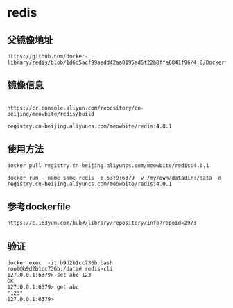 # redis

## 父镜像地址
```shell script
https://github.com/docker-library/redis/blob/1d6d5acf99aedd42aa0195ad5f22b8ffa6841f96/4.0/Dockerfile
```
## 镜像信息
```shell script

https://cr.console.aliyun.com/repository/cn-beijing/meowbite/redis/build

registry.cn-beijing.aliyuncs.com/meowbite/redis:4.0.1

```

## 使用方法
```shell script
docker pull registry.cn-beijing.aliyuncs.com/meowbite/redis:4.0.1

docker run --name some-redis -p 6379:6379 -v /my/own/datadir:/data -d registry.cn-beijing.aliyuncs.com/meowbite/redis:4.0.1
```

## 参考dockerfile
```bash
https://c.163yun.com/hub#/library/repository/info?repoId=2973
```

## 验证

```shell script
docker exec  -it b9d2b1cc736b bash
root@b9d2b1cc736b:/data# redis-cli
127.0.0.1:6379> set abc 123
OK
127.0.0.1:6379> get abc
"123"
127.0.0.1:6379>
```